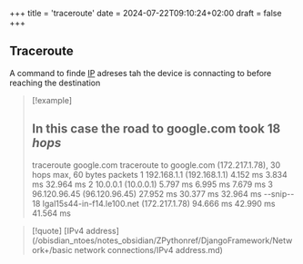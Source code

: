 +++
title = 'traceroute'
date = 2024-07-22T09:10:24+02:00
draft = false
+++

## Traceroute 
A command to finde [IP](/obisdian_ntoes/notes_obsidian/ZPythonref/DjangoFramework/Network+/Ref_OSI/IP.md) adreses tah the device is connacting to before reaching the destination 
>[!example]
>## In this case the road to google.com took 18 *hops*
>traceroute google.com
traceroute to google.com (172.217.1.78), 30 hops max, 60 bytes packets
1
192.168.1.1 (192.168.1.1)
4.152 ms 3.834 ms 32.964 ms
2
10.0.0.1 (10.0.0.1) 5.797 ms 6.995 ms 7.679 ms
3
96.120.96.45 (96.120.96.45) 27.952 ms 30.377 ms 32.964 ms
--snip--
18 lgal15s44-in-f14.le100.net (172.217.1.78) 94.666 ms 42.990 ms 41.564 ms
 
>[!quote] [IPv4 address](/obisdian_ntoes/notes_obsidian/ZPythonref/DjangoFramework/Network+/basic network connections/IPv4 address.md)